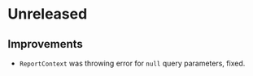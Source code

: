 # Unreleased

## Improvements

- `ReportContext` was throwing error for `null` query parameters, fixed.
